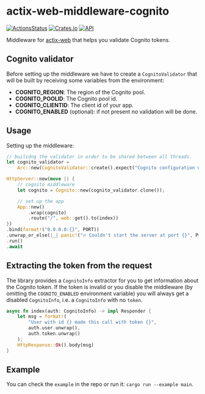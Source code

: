 # actix-web-middleware-cognito

[![ActionsStatus](https://github.com/robertohuertasm/actix-web-middleware-cognito/workflows/Build/badge.svg)](https://github.com/robertohuertasm/actix-web-middleware-cognito/actions) [![Crates.io](https://img.shields.io/crates/v/actix-web-middleware-cognito.svg)](https://crates.io/crates/actix-web-middleware-cognito) [![API](https://docs.rs/actix-web-middleware-cognito/badge.svg)](https://docs.rs/actix-web-middleware-cognito)

Middleware for [actix-web](https://github.com/actix/actix-web) that helps you validate Cognito tokens.

## Cognito validator

Before setting up the middleware we have to create a `CognitoValidator` that will be built by receiving some variables from the environment:

- **COGNITO_REGION**: The region of the Cognito pool.
- **COGNITO_POOLID**: The Cognito pool id.
- **COGNITO_CLIENTID**: The client id of your app.
- **COGNITO_ENABLED** (optional): if not present no validation will be done.

## Usage

Setting up the middleware:

```rust
// builidng the validator in order to be shared between all threads.
let cognito_validator =
    Arc::new(CognitoValidator::create().expect("Cognito configuration not found"));

HttpServer::new(move || {
    // cognito middleware
    let cognito = Cognito::new(cognito_validator.clone());

    // set up the app
    App::new()
        .wrap(cognito)
        .route("/", web::get().to(index))
})
.bind(format!("0.0.0.0:{}", PORT))
.unwrap_or_else(|_| panic!("🔥 Couldn't start the server at port {}", PORT))
.run()
.await
```

## Extracting the token from the request

The library provides a `CognitoInfo` extractor for you to get information about the Cognito token. If the token is invalid or you disable the middleware (by omitting the `COGNITO_ENABLED` environment variable) you will always get a disabled `CognitoInfo`, i.e. a `CognitoInfo` with no `token`.

```rust
async fn index(auth: CognitoInfo) -> impl Responder {
    let msg = format!(
        "User with id {} made this call with token {}",
        auth.user.unwrap(),
        auth.token.unwrap()
    );
    HttpResponse::Ok().body(msg)
}
```

## Example

You can check the `example` in the repo or run it: `cargo run --example main`.
